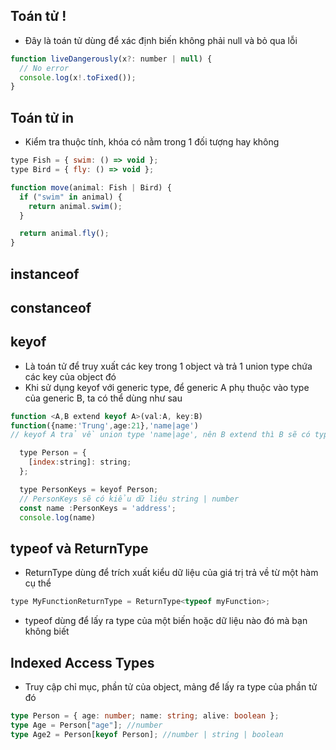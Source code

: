 ## Toán tử !

- Đây là toán tử dùng để xác định biến không phải null và bỏ qua lỗi

```js
function liveDangerously(x?: number | null) {
  // No error
  console.log(x!.toFixed());
}
```

## Toán tử in

- Kiểm tra thuộc tính, khóa có nằm trong 1 đối tượng hay không

```js
type Fish = { swim: () => void };
type Bird = { fly: () => void };

function move(animal: Fish | Bird) {
  if ("swim" in animal) {
    return animal.swim();
  }

  return animal.fly();
}
```

## instanceof

## constanceof

## keyof

- Là toán tử để truy xuất các key trong 1 object và trả 1 union type chứa các key của object đó
- Khi sử dụng keyof với generic type, để generic A phụ thuộc vào type của generic B, ta có thể dùng như sau

```ts
function <A,B extend keyof A>(val:A, key:B)
function({name:'Trung',age:21},'name|age')
// keyof A trả về union type 'name|age', nên B extend thì B sẽ có type là 1 trong 2 cái này
```

```js
  type Person = {
    [index:string]: string;
  };

  type PersonKeys = keyof Person;
  // PersonKeys sẽ có kiểu dữ liệu string | number
  const name :PersonKeys = 'address';
  console.log(name)
```

## typeof và ReturnType

- ReturnType dùng để trích xuất kiểu dữ liệu của giá trị trả về từ một hàm cụ thể

```js
type MyFunctionReturnType = ReturnType<typeof myFunction>;
```

- typeof dùng để lấy ra type của một biến hoặc dữ liệu nào đó mà bạn không biết

## Indexed Access Types

- Truy cập chỉ mục, phần tử của object, mảng để lấy ra type của phần tử đó

```ts
type Person = { age: number; name: string; alive: boolean };
type Age = Person["age"]; //number
type Age2 = Person[keyof Person]; //number | string | boolean
```
